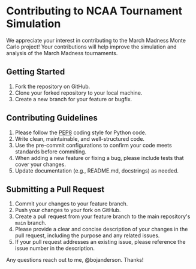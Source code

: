 # Contributing to NCAA Tournament Simulation

We appreciate your interest in contributing to the March Madness Monte Carlo project! Your contributions will help improve the simulation and analysis of the March Madness tournaments.

## Getting Started

1. Fork the repository on GitHub.
2. Clone your forked repository to your local machine.
3. Create a new branch for your feature or bugfix.

## Contributing Guidelines

1. Please follow the [PEP8](https://www.python.org/dev/peps/pep-0008/) coding style for Python code.
2. Write clean, maintainable, and well-structured code.
3. Use the pre-commit configurations to confirm your code meets standards before commiting.
4. When adding a new feature or fixing a bug, please include tests that cover your changes.
5. Update documentation (e.g., README.md, docstrings) as needed.

## Submitting a Pull Request

1. Commit your changes to your feature branch.
2. Push your changes to your fork on GitHub.
3. Create a pull request from your feature branch to the main repository's `main` branch.
4. Please provide a clear and concise description of your changes in the pull request, including the purpose and any related issues.
5. If your pull request addresses an existing issue, please reference the issue number in the description.

Any questions reach out to me, @bojanderson. Thanks!
